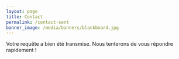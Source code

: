 ```yaml
---
layout: page
title: Contact
permalink: /contact-sent
banner_image: /media/banners/blackboard.jpg
---
```


Votre requête a bien été transmise.
Nous tenterons de vous répondre rapidement !
